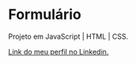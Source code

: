 # Formulário

Projeto em JavaScript | HTML | CSS.

[Link do meu perfil no Linkedin.](https://www.linkedin.com/in/felipe-moises-4a1b58248/) 